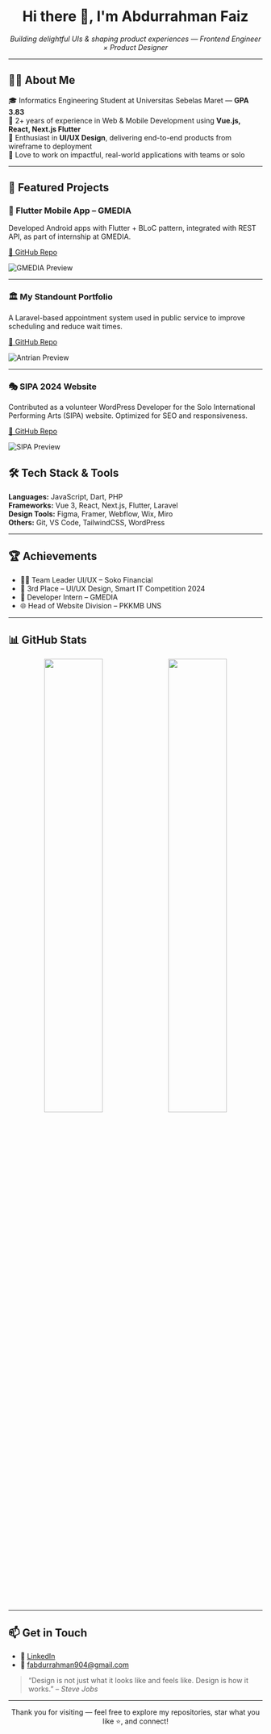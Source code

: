 <h1 align="center">Hi there 👋, I'm Abdurrahman Faiz</h1>

<p align="center">
 <i>Building delightful UIs & shaping product experiences — Frontend Engineer × Product Designer</i><br>
</p>

---

## 👨‍💻 About Me

🎓 Informatics Engineering Student at Universitas Sebelas Maret — <b>GPA 3.83</b>  
💼 2+ years of experience in Web & Mobile Development using <b>Vue.js, React, Next.js Flutter</b>  
🎨 Enthusiast in <b>UI/UX Design</b>, delivering end-to-end products from wireframe to deployment  
🚀 Love to work on impactful, real-world applications with teams or solo

---

## 🚀 Featured Projects

### 📱 Flutter Mobile App – GMEDIA
Developed Android apps with Flutter + BLoC pattern, integrated with REST API, as part of internship at GMEDIA.

[🔗 GitHub Repo](https://github.com/abdurFaiz/flutter-gmedia)

![GMEDIA Preview](https://via.placeholder.com/800x400.png?text=Project+Preview+GMEDIA)

---

### 🏛️ My Standount Portfolio
A Laravel-based appointment system used in public service to improve scheduling and reduce wait times.

[🔗 GitHub Repo](https://github.com/abdurFaiz/antrian-disdukcapil)

![Antrian Preview](https://via.placeholder.com/800x400.png?text=Project+Preview+Antrian)

---

### 🎭 SIPA 2024 Website
Contributed as a volunteer WordPress Developer for the Solo International Performing Arts (SIPA) website. Optimized for SEO and responsiveness.

[🔗 GitHub Repo](https://github.com/abdurFaiz/sipa-wordpress)

![SIPA Preview](https://via.placeholder.com/800x400.png?text=Project+Preview+SIPA)


## 🛠️ Tech Stack & Tools

**Languages:** JavaScript, Dart, PHP  
**Frameworks:** Vue 3, React, Next.js, Flutter, Laravel  
**Design Tools:** Figma, Framer, Webflow, Wix, Miro  
**Others:** Git, VS Code, TailwindCSS, WordPress

---

## 🏆 Achievements
- 👨‍💼 Team Leader UI/UX – Soko Financial  
- 🥉 3rd Place – UI/UX Design, Smart IT Competition 2024  
- 📱 Developer Intern – GMEDIA  
- 🌐 Head of Website Division – PKKMB UNS

---

## 📊 GitHub Stats

<p align="center">
  <img src="https://github-readme-stats.vercel.app/api?username=abdurFaiz&show_icons=true&theme=radical" width="48%">
  <img src="https://github-readme-streak-stats.herokuapp.com/?user=abdurFaiz&theme=radical" width="48%">
</p>

---

## 📫 Get in Touch

- 💼 [LinkedIn](www.linkedin.com/in/abdurrahman-faiz-af)  
- 📧 [fabdurrahman904@gmail.com](mailto:fabdurrahman904@gmail.com)  

> “Design is not just what it looks like and feels like. Design is how it works.” – *Steve Jobs*

---

<p align="center">
  Thank you for visiting — feel free to explore my repositories, star what you like ⭐, and connect!
</p>
